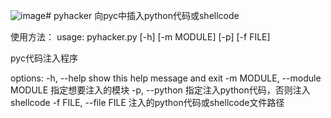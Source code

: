 ![image](https://github.com/Knight-of-the-Ebon-Blade/pyhacker/assets/35064319/5b0c726f-d3cf-4a41-9aa3-078e58db5611)# pyhacker
向pyc中插入python代码或shellcode

使用方法：
usage: pyhacker.py [-h] [-m MODULE] [-p] [-f FILE]

pyc代码注入程序

options:
  -h, --help            show this help message and exit
  -m MODULE, --module MODULE
                        指定想要注入的模块
  -p, --python          指定注入python代码，否则注入shellcode
  -f FILE, --file FILE  注入的python代码或shellcode文件路径

